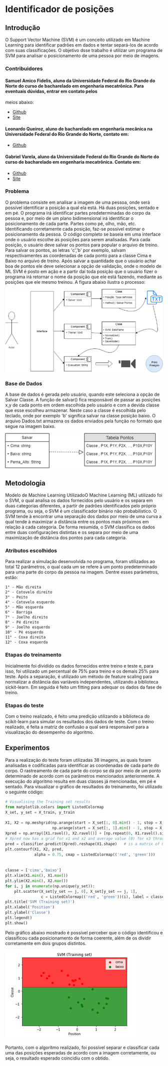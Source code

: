 # Identificador de posições

## Introdução
O Support Vector Machine (SVM) é um conceito utilizado em Machine Learning para identificar padrões em dados e tentar separá-los de acordo com suas classificações. O objetivo dsse trabalho é utilizar um programa de SVM para analisar o posicionamento de uma pessoa por meio de imagens.

### Contribuidores

#### Samuel Amico Fidelis, aluno da Universidade Federal do Rio Grande do Norte do curso de bacharelado em engenharia mecatrônica. Para eventuais dúvidas, entrar em contato pelos
meios abaixo:
- [Github](https://github.com/samuelamico/MachineLearning)
- [Site](https://samuelamico.github.io/)

#### Leonardo Queiroz, aluno de bacharelado em engenharia mecânica na Universidade Federal do Rio Grande do Norte, contato em:
- [Github](https://github.com/leocqueiroz)

#### Gabriel Varela, aluno da Universidade Federal do Rio Grande do Norte do curso de bacharelado em engenharia mecatrônica. Contato em:
- [Github](https://github.com/gabrielvrl)
- [Site](https://gabrielvrl.github.io/)

### Problema
O problema consiste em analisar a imagem de uma pessoa, onde será possível identificar a posição a qual ela está. Há duas posições, sentado e em pé. O programa irá identificar partes predeterminadas do corpo da pessoa e, por meio de um plano bidimensional irá identificar o posicionamento de cada parte. Partes como pé, olho, mão, etc. Identificando corretamente cada posição, faz-se possível estimar o posicionamento da pessoa. O código completo se baseia em uma interface onde o usuário escolhe as posições para serem analisadas. Para cada posição, o usuário deve salvar os pontos para popular o arquivo de treino. Para salvar os pontos, as letras 'c','b' por exemplo, salvam respectivamentes as coordenadas de cada ponto para a classe Cima e Baixo no arquivo de treino. Após salvar a quantidade que o usuário achar boa de pontos ele deve selecionar a opção de validação, onde o modelo de ML SVM é posto em ação e a partir daí toda posição que o usuário fizer o programa irá retornar o nome da posição que ele está fazendo, mediante as  posições que ele mesmo treinou. A figura abaixo ilustra o processo:


![pipline](https://github.com/samuelamico/MachineLearning/blob/master/Graficos/ModeloDiagramaPoseEstimation.png)


### Base de Dados
A base de dados é gerada pelo usuário, quando este seleciona a opção de Salvar Classe. A função de salvar() fica responsável de passar as posições x,y de cada ponto em ordem escolhida pelo usuário e com a devida classe que esse escolheu armazenar. Neste caso a classe é escolhida pelo teclado, onde por exemplo 'b' significa salvar na classe posição baixo.
O arquivo Dados.txt armazena os dados enviados pela função no formato que segue na imagem baixo.

![FuncaoSalvarTXT](https://github.com/samuelamico/MachineLearning/blob/master/Graficos/SalvarTabelaPoseEstimation.png)

## Metodologia 

Modelo de Machine Learning UtilizadoO Machine Learning (ML) utilizado foi o SVM, o qual analisa os dados fornecidos pelo usuário e os separa em duas categorias diferentes, a partir de padrões identificados pelo próprio programa, ou seja, o SVM é um classificador binário não probabilístico. O SVM tende à encontrar uma separação dos dados por meio de uma curva a qual tende à maximizar a
distância entre os pontos mais próximos em relação à cada categoria. De forma resumida, o SVM classifica os dados entre duas configurações distintas e os separa por meio de uma maximização de distância dos pontos para cada categoria.

### Atributos escolhidos
Para realizar a simulação desenvolvida no programa, foram utilizados ao total 12 parâmetros, o qual cada um se refere à um ponto predeterminado para uma parte do corpo da pessoa na imagem. Dentre esses parâmetros, estão:
```
1° - Mão direita
2° - Cotovelo direito
3° - Peito
4° - Cotovelo esquerdo
5° - Mão esquerda
6° - Barriga
7° - Joelho direito
8° - Pé direito
9° - Joelho esquerdo
10° - Pé esquerdo
11° - Coxa direita
12° - Coxa esquerda
```
### Etapas do treinamento
Inicialmente foi dividido os dados fornecidos entre treino e teste e, para isso, foi utilizado um percentual de 75% para treino e os demais 25% para teste.
Após a separação, é utilizado um método de feature scaling para normalizar a distância das variáveis independentes, utilizando a biblioteca sickit-learn. Em seguida é feito um fitting para adequar os dados da fase de treino.

### Etapas do teste
Com o treino realizado, é feito uma predição utilizando a biblioteca do scikit-learn para simular os resultados dos dados de teste. Com o treino realizado, é feita a matriz de confusão a qual será responsável para a visualização do desempenho do algoritmo.

## Experimentos 
Para a realização do teste foram utilizadas 38 imagens, as quais foram analisadas e codificadas para identificar as coordenadas de cada parte do corpo. O rastreamento de cada parte do corpo se dá por meio de um ponto determinado de acordo com os parâmetros mencionados anteriormente.
A execução do algoritmo resulta em duas classes já mencionadas, em pé e sentado. 
Para visualizar o gráfico de resultados do treinamento, foi utilizado o seguinte código:
```py
# Visualising the Training set results
from matplotlib.colors import ListedColormap
X_set, y_set = X_train, y_train

X1, X2 = np.meshgrid(np.arange(start = X_set[:, 0].min() - 1, stop = X_set[:, 0].max() + 1, step = 0.01),
                     np.arange(start = X_set[:, 1].min() - 1, stop = X_set[:, 1].max() + 1, step = 0.01))
Xpred = np.array([X1.ravel(), X2.ravel()] + [np.repeat(0, X1.ravel().size) for _ in range(22)]).T
# Xpred now has a grid for x1 and x2 and average value (0) for x3 through x13
pred = classifier.predict(Xpred).reshape(X1.shape)   # is a matrix of 0's and 1's !
plt.contourf(X1, X2, pred,
             alpha = 0.75, cmap = ListedColormap(('red', 'green')))


classe = ['cima','baixo']
plt.xlim(X1.min(), X1.max())
plt.ylim(X2.min(), X2.max())
for i, j in enumerate(np.unique(y_set)):
    plt.scatter(X_set[y_set == j, 0], X_set[y_set == j, 1],
                c = ListedColormap(('red', 'green'))(i), label = classe[j])
plt.title('SVM (Training set)')
plt.xlabel('Position')
plt.ylabel('Classe')
plt.legend()
plt.show()
```
Pelo gráfico abaixo mostrado é possível perceber que o código identificou e classificou cada posicionamento de forma coerente, além de os dividir corretamente em dois grupos distintos.

![Grafico](https://github.com/leocqueiroz/MachineLearning/blob/master/SVM/Imagens/Grafico.PNG)

Portanto, com o algorítmo realizado, foi possível separar e classificar cada uma das posições esperadas de acordo com a imagem corretamente, ou seja, o resultado esperado coincidiu com o obtido.